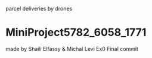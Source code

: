parcel deliveries by drones
# MiniProject5782_6058_1771

made by Shaili Elfassy & Michal Levi
Ex0 Final commit
